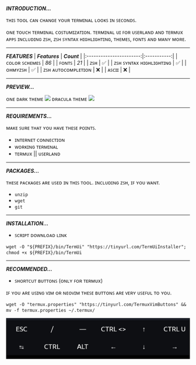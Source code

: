 **_INTRODUCTION..._**

ᴛʜɪꜱ ᴛᴏᴏʟ ᴄᴀɴ ᴄʜᴀɴɢᴇ ʏᴏᴜʀ ᴛᴇʀᴍɪɴᴀʟ ʟᴏᴏᴋꜱ ɪɴ ꜱᴇᴄᴏɴᴅꜱ.

ᴏɴᴇ ᴛᴏᴜᴄʜ ᴛᴇʀᴍɪɴᴀʟ ᴄᴏꜱᴛᴜᴍɪᴢᴀᴛɪᴏɴ. ᴛᴇʀᴍɪɴᴀʟ ᴜɪ ꜰᴏʀ ᴜꜱᴇʀʟᴀɴᴅ ᴀɴᴅ ᴛᴇʀᴍᴜx ᴀᴘᴘꜱ ɪɴᴄʟᴜᴅɪɴɢ ᴢꜱʜ, ᴢꜱʜ ꜱʏɴᴛᴀx ʜɪɢʜʟɪɢʜᴛɪɴɢ, ᴛʜᴇᴍᴇꜱ, ꜰᴏɴᴛꜱ ᴀɴᴅ ᴍᴀɴʏ ᴍᴏʀᴇ.

<hr>

**_FEATURES_**
|      **_Features_**     | **_Count_** |
|:-----------------------:|:-----------:|
|      ᴄᴏʟᴏʀ ꜱᴄʜᴇᴍᴇꜱ      |     _86_    |
|          ꜰᴏɴᴛꜱ          |     _21_    |
|           ᴢꜱʜ           |      ✅      |
| ᴢꜱʜ ꜱʏɴᴛᴀx ʜɪɢʜʟɪɢʜᴛɪɴɢ |      ✅      |
|         ᴏʜᴍʏᴢꜱʜ         |      ✅      |
|    ᴢꜱʜ ᴀᴜᴛᴏᴄᴏᴍᴘʟᴇᴛɪᴏɴ   |      ❌      |
|          ᴀꜱᴄɪɪ          |      ❌      |

<hr>

**_PREVIEW..._**

ᴏɴᴇ ᴅᴀʀᴋ ᴛʜᴇᴍᴇ
<img src="https://github.com/strangecode4u/TermUi/blob/b4fa921762fce845198d606b32f34c0485ed53d7/screenshot.jpg">
ᴅʀᴀᴄᴜʟᴀ ᴛʜᴇᴍᴇ
<img src="https://github.com/strangecode4u/TermUi/blob/98a80dca346c43e863f6665b65d59b1e3b076dd8/screenshot2.jpg">

<hr>

**_REQUIREMENTS..._**

ᴍᴀᴋᴇ ꜱᴜʀᴇ ᴛʜᴀᴛ ʏᴏᴜ ʜᴀᴠᴇ ᴛʜᴇꜱᴇ ᴘᴏɪɴᴛꜱ.
* ɪɴᴛᴇʀɴᴇᴛ ᴄᴏɴɴᴇᴄᴛɪᴏɴ
* ᴡᴏʀᴋɪɴɢ ᴛᴇʀᴍɪɴᴀʟ
* ᴛᴇʀᴍᴜx || ᴜꜱᴇʀʟᴀɴᴅ

<hr>

**_PACKAGES..._**

ᴛʜᴇꜱᴇ ᴘᴀᴄᴋᴀɢᴇꜱ ᴀʀᴇ ᴜꜱᴇᴅ ɪɴ ᴛʜɪꜱ ᴛᴏᴏʟ. ɪɴᴄʟᴜᴅɪɴɢ ᴢꜱʜ, ɪꜰ ʏᴏᴜ ᴡᴀɴᴛ.
* `𝚞𝚗𝚣𝚒𝚙`
* `𝚠𝚐𝚎𝚝`
* `𝚐𝚒𝚝`

<hr>

**_INSTALLATION..._**

* ꜱᴄʀɪᴘᴛ ᴅᴏᴡɴʟᴏᴀᴅ ʟɪɴᴋ
```shell
wget -O "${PREFIX}/bin/TermUi" "https://tinyurl.com/TermUiInstaller";
chmod +x ${PREFIX}/bin/TermUi
```

<hr>

**_RECOMMENDED..._**
* ꜱʜᴏʀᴛᴄᴜᴛ ʙᴜᴛᴛᴏɴꜱ (ᴏɴʟʏ ꜰᴏʀ ᴛᴇʀᴍᴜx)

ɪꜰ ʏᴏᴜ ᴀʀᴇ ᴜꜱɪɴɢ ᴠɪᴍ ᴏʀ ɴᴇᴏᴠɪᴍ ᴛʜᴇꜱᴇ ʙᴜᴛᴛᴏɴꜱ ᴀʀᴇ ᴠᴇʀʏ ᴜꜱᴇꜰᴜʟ ᴛᴏ ʏᴏᴜ.
```shell
wget -O "termux.properties" "https://tinyurl.com/TermuxVimButtons" && mv -f termux.properties ~/.termux/
```
<img src=https://github.com/strangecode4u/vim-bootstrap/blob/da34adb04dec35ade0162e5078be60d5f944a056/buttons.jpg>
